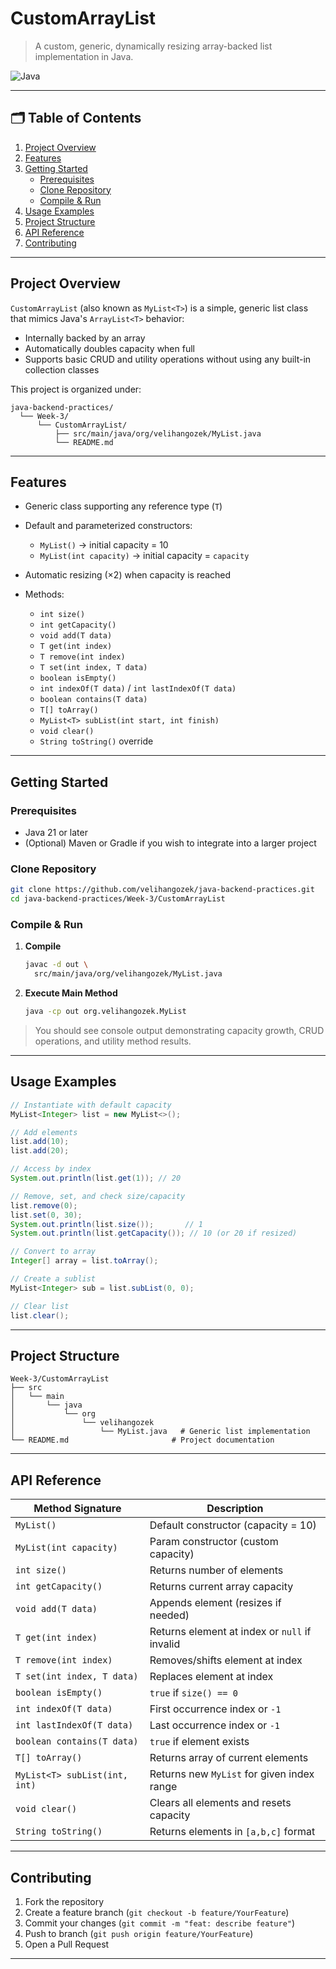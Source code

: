 # CustomArrayList

> A custom, generic, dynamically resizing array-backed list implementation in Java.

![Java](https://img.shields.io/badge/Java-21-purple.svg)

---

## 🗂️ Table of Contents

1. [Project Overview](#project-overview)
2. [Features](#features)
3. [Getting Started](#getting-started)
   * [Prerequisites](#prerequisites)
   * [Clone Repository](#clone-repository)
   * [Compile & Run](#compile--run)
4. [Usage Examples](#usage-examples)
5. [Project Structure](#project-structure)
6. [API Reference](#api-reference)
7. [Contributing](#contributing)

---

## Project Overview

`CustomArrayList` (also known as `MyList<T>`) is a simple, generic list class that mimics Java's `ArrayList<T>` behavior:

* Internally backed by an array
* Automatically doubles capacity when full
* Supports basic CRUD and utility operations without using any built-in collection classes

This project is organized under:

```
java-backend-practices/
  └── Week-3/
      └── CustomArrayList/
          ├── src/main/java/org/velihangozek/MyList.java
          └── README.md
```

---

## Features

* Generic class supporting any reference type (`T`)
* Default and parameterized constructors:

  * `MyList()` → initial capacity = 10
  * `MyList(int capacity)` → initial capacity = `capacity`
* Automatic resizing (×2) when capacity is reached
* Methods:

  * `int size()`
  * `int getCapacity()`
  * `void add(T data)`
  * `T get(int index)`
  * `T remove(int index)`
  * `T set(int index, T data)`
  * `boolean isEmpty()`
  * `int indexOf(T data)` / `int lastIndexOf(T data)`
  * `boolean contains(T data)`
  * `T[] toArray()`
  * `MyList<T> subList(int start, int finish)`
  * `void clear()`
  * `String toString()` override

---

## Getting Started

### Prerequisites

* Java 21 or later
* (Optional) Maven or Gradle if you wish to integrate into a larger project

### Clone Repository

```bash
git clone https://github.com/velihangozek/java-backend-practices.git
cd java-backend-practices/Week-3/CustomArrayList
```

### Compile & Run

1. **Compile**

   ```bash
   javac -d out \
     src/main/java/org/velihangozek/MyList.java
   ```
2. **Execute Main Method**

   ```bash
   java -cp out org.velihangozek.MyList
   ```

> You should see console output demonstrating capacity growth, CRUD operations, and utility method results.

---

## Usage Examples

```java
// Instantiate with default capacity
MyList<Integer> list = new MyList<>();

// Add elements
list.add(10);
list.add(20);

// Access by index
System.out.println(list.get(1)); // 20

// Remove, set, and check size/capacity
list.remove(0);
list.set(0, 30);
System.out.println(list.size());       // 1
System.out.println(list.getCapacity()); // 10 (or 20 if resized)

// Convert to array
Integer[] array = list.toArray();

// Create a sublist
MyList<Integer> sub = list.subList(0, 0);

// Clear list
list.clear();
```

---

## Project Structure

```
Week-3/CustomArrayList
├── src
│   └── main
│       └── java
│           └── org
│               └── velihangozek
│                   └── MyList.java   # Generic list implementation
└── README.md                       # Project documentation
```

---

## API Reference

| Method Signature              | Description                                   |
| ----------------------------- | --------------------------------------------- |
| `MyList()`                    | Default constructor (capacity = 10)           |
| `MyList(int capacity)`        | Param constructor (custom capacity)           |
| `int size()`                  | Returns number of elements                    |
| `int getCapacity()`           | Returns current array capacity                |
| `void add(T data)`            | Appends element (resizes if needed)           |
| `T get(int index)`            | Returns element at index or `null` if invalid |
| `T remove(int index)`         | Removes/shifts element at index               |
| `T set(int index, T data)`    | Replaces element at index                     |
| `boolean isEmpty()`           | `true` if `size() == 0`                       |
| `int indexOf(T data)`         | First occurrence index or `-1`                |
| `int lastIndexOf(T data)`     | Last occurrence index or `-1`                 |
| `boolean contains(T data)`    | `true` if element exists                      |
| `T[] toArray()`               | Returns array of current elements             |
| `MyList<T> subList(int, int)` | Returns new `MyList` for given index range    |
| `void clear()`                | Clears all elements and resets capacity       |
| `String toString()`           | Returns elements in `[a,b,c]` format          |

---

## Contributing

1. Fork the repository
2. Create a feature branch (`git checkout -b feature/YourFeature`)
3. Commit your changes (`git commit -m "feat: describe feature"`)
4. Push to branch (`git push origin feature/YourFeature`)
5. Open a Pull Request

---